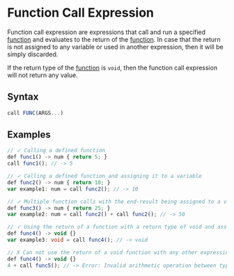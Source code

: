 # Function Call Expression

Function call expression are expressions that call and run a specified [function](../functions.html) and evaluates to
the return of the [function](../functions.html). In case that the return is not assigned to any variable or used in
another expression, then it will be simply discarded.

If the return type of the [function](../functions.html) is `void`, then the function call expression will not return any
value.

## Syntax

```ts
call FUNC(ARGS...)
```

## Examples

```ts
// ✓ Calling a defined function
def func1() -> num { return 5; }
call func1(); // -> 5

// ✓ Calling a defined function and assigning it to a variable
def func2() -> num { return 10; }
var example1: num = call func2(); // -> 10

// ✓ Multiple function calls with the end-result being assigned to a variable
def func3() -> num { return 25; }
var example2: num = call func2() + call func2(); // -> 50

// ✓ Using the return of a function with a return type of void and assigning it to a variable
def func4() -> void {}
var example3: void = call func4(); // -> void

// X Can not use the return of a void function with any other expression
def func4() -> void {}
4 + call func5(); // -> Error: Invalid arithmetic operation between types 'num' and 'void'.
```
